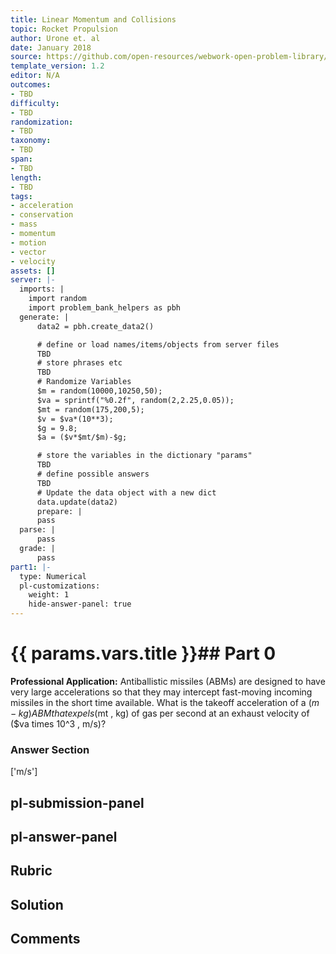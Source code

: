 ```yaml
---
title: Linear Momentum and Collisions
topic: Rocket Propulsion
author: Urone et. al
date: January 2018
source: https://github.com/open-resources/webwork-open-problem-library/tree/master/Contrib/BrockPhysics/College_Physics_Urone/8.Linear_Momentum_and_Collisions/8-07.Rocket_Propulsion/NU_U17_08_07_001.pg
template_version: 1.2
editor: N/A
outcomes:
- TBD
difficulty:
- TBD
randomization:
- TBD
taxonomy:
- TBD
span:
- TBD
length:
- TBD
tags:
- acceleration
- conservation
- mass
- momentum
- motion
- vector
- velocity
assets: []
server: |-
  imports: |
    import random
    import problem_bank_helpers as pbh
  generate: |
      data2 = pbh.create_data2()

      # define or load names/items/objects from server files
      TBD
      # store phrases etc
      TBD
      # Randomize Variables
      $m = random(10000,10250,50);
      $va = sprintf("%0.2f", random(2,2.25,0.05));
      $mt = random(175,200,5);
      $v = $va*(10**3);
      $g = 9.8;
      $a = ($v*$mt/$m)-$g;

      # store the variables in the dictionary "params"
      TBD
      # define possible answers
      TBD
      # Update the data object with a new dict
      data.update(data2)
      prepare: |
      pass
  parse: |
      pass
  grade: |
      pass
part1: |-
  type: Numerical
  pl-customizations:
    weight: 1
    hide-answer-panel: true
---
```


# {{ params.vars.title }}## Part 0 
<b>Professional Application:</b> Antiballistic missiles (ABMs) are designed to have very large accelerations so that they may intercept fast-moving incoming missiles in the short time available. What is the takeoff acceleration of a ($m -kg) ABM that expels ($mt , kg) of gas per second at an exhaust velocity of ($va times 10^3 , m/s)? 


### Answer Section 
['m/s']

## pl-submission-panel 


## pl-answer-panel 


## Rubric 


## Solution 


## Comments 


